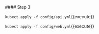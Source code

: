 #### Step 3


`kubect apply -f config/api.yml`{{execute}}


`kubect apply -f config/web.yml`{{execute}}


